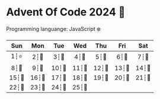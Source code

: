 # Advent Of Code 2024 🎄

Programming languange: JavaScript ❄️



|Sun|Mon|Tue|Wed|Thu|Fri|Sat|
|:-:|:-:|:-:|:-:|:-:|:-:|:-:|
|1┆⭐|2┆🎁|3┆🎁|4┆🎁|5┆🎁|6┆🎁|7┆🎁|
|8┆🎁|9┆🎁|10┆🎁|11┆🎁|12┆🎁|13┆🎁|14┆🎁|
|15┆🎁|16┆🎁|17┆🎁|18┆🎁|19┆🎁|20┆🎁|21┆🎁|
|22┆🎁|23┆🎁|24┆🎁|25┆🎁|
